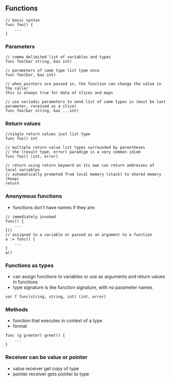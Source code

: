 ## Functions

```golang
// basic syntax
func foo() {
    ...
}
```

### Parameters
```golang
// comma delimited list of variables and types
func foo(bar string, baz int)

// parameters of same type list type once
func foo(bar, baz int)

// when pointers are passed in, the function can change the value in the caller
this is always true for data of slices and maps

// use variadic parameters to send list of same types in (must be last parameter, received as a slice)
func foo(bar string, baz ...int)
```

### Return values
```golang
//single return values just list type
func foo() int

// multiple return value list types surrounded by parentheses
// the (result type, error) paradigm is a very common idiom
func foo() (int, error)

// return using return keyword on its own can return addresses of local variables
// automatically promoted from local memory (stack) to shared memory (heap)
return
```

### Anonymous functions
- functions don't have names if they are:
```golang
// immediately invoked
func() {
    ...
}()
// assigned to a variable or passed as an argument to a function
a := func() {
    ...
}
a()
```

### Functions as types
- can assign functions to variables or use as arguments and return values in functions
- type signature is like function signature, with no parameter names
```golang
var f func(string, string, int) (int, error)
```

### Methods
- function that executes in context of a type
- format
```golang
func (g greeter) greet() {
    ...
}
```

### Receiver can be value or pointer
- value receiver get copy of type
- pointer receiver gets pointer to type